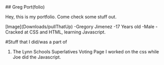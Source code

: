 <head>
  ## Greg Port(folio)

  Hey, this is my portfolio. Come check some stuff out.
</head>

<aside>
  [Image](Downloads/pullThatUp)
  -Gregory Jimenez
  -17 Years old
  -Male
  -Cracked at CSS and HTML, learning Javascript.
</aside>

#Stuff that I did/was a part of
  1. The Lynn Schools Superlatives Voting Page
     I worked on the css while Joe did the Javascript.

